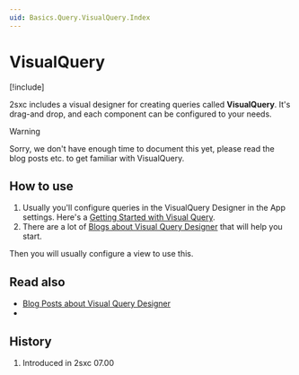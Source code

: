 ```yaml
---
uid: Basics.Query.VisualQuery.Index
---
```


# VisualQuery

[!include[](~/basics/stack/_shared-float-summary.md)]
<style>.context-box-summary .adam { visibility: visible; } </style>

2sxc includes a visual designer for creating queries called **VisualQuery**. It's drag-and drop, and each component can be configured to your needs. 

> [!WARNING]
> Sorry, we don't have enough time to document this yet, please read the blog posts etc. to get familiar with VisualQuery. 

## How to use

1. Usually you'll configure queries in the VisualQuery Designer in the App settings. Here's a [Getting Started with Visual Query](https://2sxc.org/en/learn/visual-query-designer). 
1. There are a lot of [Blogs about Visual Query Designer](https://2sxc.org/en/blog/tag/visual-query-designer) that will help you start.

Then you will usually configure a view to use this.

## Read also

* [Blog Posts about Visual Query Designer](https://2sxc.org/en/blog/tag/visual-query-designer)
* [](xref:NetCode.DataSources.DataSource)

## History

1. Introduced in 2sxc 07.00

